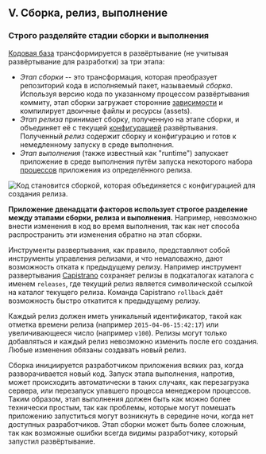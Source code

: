 ## V. Сборка, релиз, выполнение
### Строго разделяйте стадии сборки и выполнения

[Кодовая база](./codebase) трансформируется в развёртывание (не учитывая развёртывание для разработки) за три этапа:

* *Этап сборки* -- это трансформация, которая преобразует репозиторий кода в исполняемый пакет, называемый *сборка*. Используя версию кода по указанному процессом развёртывания коммиту, этап сборки загружает сторонние [зависимости](./dependencies) и компилирует двоичные файлы и ресурсы (assets).
* *Этап релиза* принимает сборку, полученную на этапе сборки, и объединяет её с текущей [конфигурацией](./config) развёртывания. Полученный *релиз* содержит сборку и конфигурацию и готов к немедленному запуску в среде выполнения.
* *Этап выполнения* (также известный как "runtime") запускает приложение в среде выполнения путём запуска некоторого набора [процессов](./processes) приложения из определённого релиза.

![Код становится сборкой, которая объединяется с конфигурацией для создания релиза.](/images/release.png)

**Приложение двенадцати факторов использует строгое разделение между этапами сборки, релиза и выполнения.** Например, невозможно внести изменения в код во время выполнения, так как нет способа распространить эти изменения обратно на этап сборки.

Инструменты развертывания, как правило, представляют собой инструменты управления релизами, и что немаловажно, дают возможность отката к предыдущему релизу. Например инструмент развертывания [Capistrano](https://github.com/capistrano/capistrano/wiki) сохраняет релизы в подкаталогах каталога с именем `releases`, где текущий релиз является символической ссылкой на каталог текущего релиза. Команда Capistrano `rollback` даёт возможность быстро откатится к предыдущему релизу.

Каждый релиз должен иметь уникальный идентификатор, такой как отметка времени релиза (например `2015-04-06-15:42:17`) или увеличивающееся число (например `v100`). Релизы могут только добавляться и каждый релиз невозможно изменить после его создания. Любые изменения обязаны создавать новый релиз.

Сборка инициируется разработчиком приложения всяких раз, когда разворачивается новый код. Запуск этапа выполнения, напротив, может происходить автоматически в таких случаях, как перезагрузка сервера, или перезапуск упавшего процесса менеджером процессов. Таким образом, этап выполнения должен быть как можно более технически простым, так как проблемы, которые могут помешать приложению запуститься могут возникнуть в середине ночи, когда нет доступных разработчиков. Этап сборки может быть более сложным, так как возможные ошибки всегда видимы разработчику, который запустил развёртывание.
